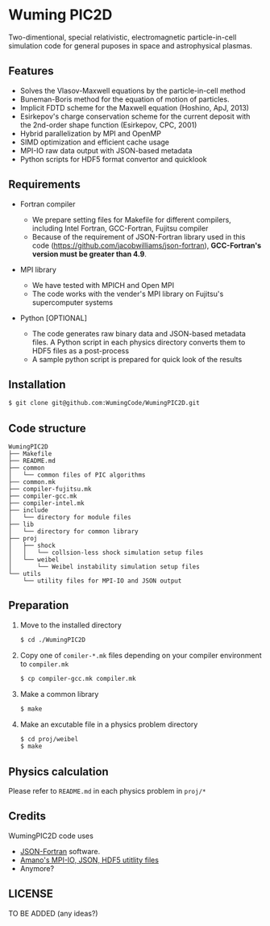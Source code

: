 # Wuming PIC2D
Two-dimentional, special relativistic, electromagnetic particle-in-cell simulation code for general puposes in space and astrophysical plasmas.

## Features
* Solves the Vlasov-Maxwell equations by the particle-in-cell method
* Buneman-Boris method for the equation of motion of particles.
* Implicit FDTD scheme for the Maxwell equation (Hoshino, ApJ, 2013)
* Esirkepov's charge conservation scheme for the current deposit with the 2nd-order shape function (Esirkepov, CPC, 2001)
* Hybrid parallelization by MPI and OpenMP
* SIMD optimization and efficient cache usage
* MPI-IO raw data output with JSON-based metadata
* Python scripts for HDF5 format convertor and quicklook

## Requirements
* Fortran compiler
  - We prepare setting files for Makefile for different compilers, including Intel Fortran, GCC-Fortran, Fujitsu compiler
  - Because of the requirement of JSON-Fortran library used in this code (https://github.com/jacobwilliams/json-fortran), **GCC-Fortran's version must be greater than 4.9**.

* MPI library
  - We have tested with MPICH and Open MPI
  - The code works with the vender's MPI library on Fujitsu's supercomputer systems
   
* Python [OPTIONAL]
  - The code generates raw binary data and JSON-based metadata files. A Python script in each physics directory converts them to HDF5 files as a post-process
  - A sample python script is prepared for quick look of the results

## Installation
```bash
$ git clone git@github.com:WumingCode/WumingPIC2D.git
```

## Code structure
``` 
WumingPIC2D
├── Makefile
├── README.md
├── common
│   └── common files of PIC algorithms
├── common.mk
├── compiler-fujitsu.mk
├── compiler-gcc.mk
├── compiler-intel.mk
├── include
│   └── directory for module files
├── lib
│   └── directory for common library
├── proj
│   ├── shock
│   │   └── collsion-less shock simulation setup files
│   └── weibel
│       └── Weibel instability simulation setup files
└── utils
    └── utility files for MPI-IO and JSON output
```

## Preparation
1. Move to the installed directory
   ``` bash
   $ cd ./WumingPIC2D
   ```
   
2. Copy one of `comiler-*.mk` files depending on your compiler environment to `compiler.mk`

   ``` bash
   $ cp compiler-gcc.mk compiler.mk
   ```

3. Make a common library

   ``` bash
   $ make
   ```

4. Make an excutable file in a physics problem directory

   ``` bash
   $ cd proj/weibel
   $ make
   ```
## Physics calculation
Please refer to `README.md` in each physics problem in `proj/*`

## Credits
WumingPIC2D code uses 
* [JSON-Fortran](https://github.com/jacobwilliams/json-fortran) software.
* [Amano's MPI-IO, JSON, HDF5 utitlity files](https://github.com/amanotk)
* Anymore?

## LICENSE
TO BE ADDED (any ideas?)

